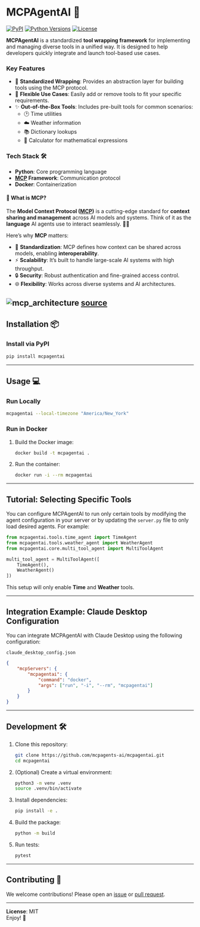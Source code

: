 
# MCPAgentAI 🚀 

[![PyPI](https://img.shields.io/pypi/v/mcpagentai.svg)](https://pypi.org/project/mcpagentai/)
[![Python Versions](https://img.shields.io/pypi/pyversions/mcpagentai.svg)](https://pypi.org/project/mcpagentai/)
[![License](https://img.shields.io/pypi/l/mcpagentai.svg)](https://github.com/mcpagents-ai/mcpagentai/blob/main/LICENSE)

**MCPAgentAI** is a standardized **tool wrapping framework** for implementing and managing diverse tools in a unified way. It is designed to help developers quickly integrate and launch tool-based use cases.

### Key Features
- 🔧 **Standardized Wrapping**: Provides an abstraction layer for building tools using the MCP protocol.
- 🚀 **Flexible Use Cases**: Easily add or remove tools to fit your specific requirements.
- ✨ **Out-of-the-Box Tools**: Includes pre-built tools for common scenarios:
  - 🕑 Time utilities
  - ☁️ Weather information
  - 📚 Dictionary lookups
  - 🧮 Calculator for mathematical expressions

### Tech Stack 🛠️
- **Python**: Core programming language
- **[MCP](https://pypi.org/project/mcp/) Framework**: Communication protocol
- **Docker**: Containerization

#### 🤔 What is MCP?

The **Model Context Protocol ([MCP](https://modelcontextprotocol.io/introduction))** is a cutting-edge standard for **context sharing and management** across AI models and systems. Think of it as the **language** AI agents use to interact seamlessly. 🧠✨

Here’s why **MCP** matters:

- 🧩 **Standardization**: MCP defines how context can be shared across models, enabling **interoperability**.
- ⚡ **Scalability**: It’s built to handle large-scale AI systems with high throughput.
- 🔒 **Security**: Robust authentication and fine-grained access control.
- 🌐 **Flexibility**: Works across diverse systems and AI architectures.

![mcp_architecture](https://imageio.forbes.com/specials-images/imageserve/674aaa6ac3007d55b62fc2bf/MCP-Architecture/960x0.png?height=559&width=711&fit=bounds)
[source](https://www.forbes.com/sites/janakirammsv/2024/11/30/why-anthropics-model-context-protocol-is-a-big-step-in-the-evolution-of-ai-agents/)
---

## Installation 📦

### Install via PyPI
```bash
pip install mcpagentai
```

---

## Usage 💻

### Run Locally
```bash
mcpagentai --local-timezone "America/New_York"
```

### Run in Docker
1. Build the Docker image:
   ```bash
   docker build -t mcpagentai .
   ```

2. Run the container:
   ```bash
   docker run -i --rm mcpagentai
   ```

---

## Tutorial: Selecting Specific Tools

You can configure MCPAgentAI to run only certain tools by modifying the agent configuration in your server or by updating the `server.py` file to only load desired agents. For example:
```python
from mcpagentai.tools.time_agent import TimeAgent
from mcpagentai.tools.weather_agent import WeatherAgent
from mcpagentai.core.multi_tool_agent import MultiToolAgent

multi_tool_agent = MultiToolAgent([
    TimeAgent(),
    WeatherAgent()
])
```
This setup will only enable **Time** and **Weather** tools.

---

## Integration Example: Claude Desktop Configuration

You can integrate MCPAgentAI with Claude Desktop using the following configuration:

`claude_desktop_config.json`
```json
{
    "mcpServers": {
        "mcpagentai": {
            "command": "docker",
            "args": ["run", "-i", "--rm", "mcpagentai"]
        }
    }
}
```

---

## Development 🛠️

1. Clone this repository:
   ```bash
   git clone https://github.com/mcpagents-ai/mcpagentai.git
   cd mcpagentai
   ```

2. (Optional) Create a virtual environment:
   ```bash
   python3 -m venv .venv
   source .venv/bin/activate
   ```

3. Install dependencies:
   ```bash
   pip install -e .
   ```

4. Build the package:
   ```bash
   python -m build
   ```

5. Run tests:
   ```bash
   pytest
   ```

---

## Contributing 🤝

We welcome contributions! Please open an [issue](https://github.com/mcpagents-ai/mcpagentai/issues) or [pull request](https://github.com/mcpagents-ai/mcpagentai/pulls).

---

**License**: MIT  
Enjoy! 🎉
